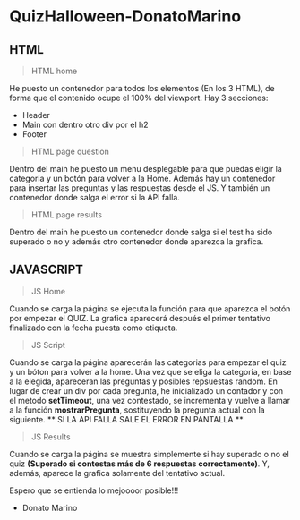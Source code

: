 # QuizHalloween-DonatoMarino

## HTML
>HTML home

He puesto un contenedor para todos los elementos (En los 3 HTML), de forma que el contenido ocupe el 100% del viewport.
Hay 3 secciones:

- Header
- Main con dentro otro div por el h2
- Footer

> HTML page question

Dentro del main he puesto un menu desplegable para que puedas eligir la categoria y un botón para volver a la Home.
Además hay un contenedor para insertar las preguntas y las respuestas desde el JS.
Y también un contenedor donde salga el error si la API falla.

> HTML page results

Dentro del main he puesto un contenedor donde salga si el test ha sido superado o no y además otro contenedor donde aparezca la grafica.


## JAVASCRIPT
> JS Home

Cuando se carga la página se ejecuta la función para que aparezca el botón por empezar el QUIZ. La grafica aparecerá después el primer tentativo finalizado con la fecha puesta como etiqueta.

> JS Script

Cuando se carga la página aparecerán las categorias para empezar el quiz y un bóton para volver a la home.
Una vez que se eliga la categoria, en base a la elegida, apareceran las preguntas y posibles repsuestas random.
En lugar de crear un div por cada pregunta, he inicializado un contador y con el metodo **setTimeout**, una vez contestado, se incrementa y vuelve a llamar a la función **mostrarPregunta**, sostituyendo la pregunta actual con la siguiente.
** SI LA API FALLA SALE EL ERROR EN PANTALLA **

> JS Results

Cuando se carga la página se muestra simplemente si hay superado o no el quiz **(Superado si contestas más de 6 respuestas correctamente)**.
Y, además, aparece la grafica solamente del tentativo actual.


Espero que se entienda lo mejoooor posible!!! 
- Donato Marino
